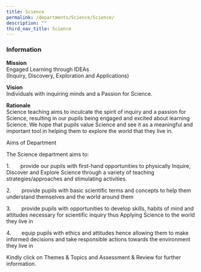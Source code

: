 ```yaml
---
title: Science
permalink: /departments/Science/Science/
description: ""
third_nav_title: Science
---
```

### **Information**
**Mission**&nbsp;&nbsp;&nbsp;&nbsp;&nbsp;&nbsp;&nbsp;&nbsp; 
<br>Engaged Learning through IDEAs
<br>(Inquiry, Discovery, Exploration and Applications)

**Vision**&nbsp;&nbsp;&nbsp;&nbsp;&nbsp;&nbsp;&nbsp;&nbsp;&nbsp;&nbsp;&nbsp; 
<br>Individuals with inquiring minds and a Passion for Science.

**Rationale**
<br>Science teaching aims to inculcate the spirit of inquiry and a passion for Science, resulting in our pupils being engaged and excited about learning Science. We hope that pupils value Science and see it as a meaningful and important tool in helping them to explore the world that they live in.

Aims of Department

The Science department aims to:

1.&nbsp;&nbsp;&nbsp;&nbsp;&nbsp;&nbsp; provide our pupils with first-hand opportunities to physically Inquire, Discover and Explore Science through a variety of teaching strategies/approaches and stimulating activities.&nbsp;&nbsp;

2.&nbsp;&nbsp;&nbsp;&nbsp;&nbsp;&nbsp; provide pupils with basic scientific terms and concepts to help them understand themselves and the world around them

3.&nbsp;&nbsp;&nbsp;&nbsp;&nbsp;&nbsp; provide pupils with opportunities to develop skills, habits of mind and attitudes necessary for scientific inquiry thus Applying Science to the world they live in

4.&nbsp;&nbsp;&nbsp;&nbsp;&nbsp;&nbsp; equip pupils with ethics and attitudes hence allowing them to make informed decisions and take responsible actions towards the environment they live in

Kindly click on Themes &amp; Topics and Assessment &amp; Review for further information. 